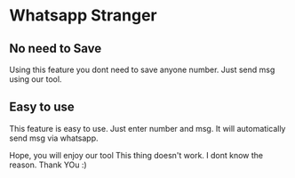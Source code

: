 
# Whatsapp Stranger

## No need to Save
Using this feature you dont need to save anyone number. Just send msg using our tool.

## Easy to use
This feature is easy to use. Just enter number and msg. It will automatically send msg via whatsapp.


Hope, you will enjoy our tool
This thing doesn't work. I dont know the reason.
Thank YOu :)

